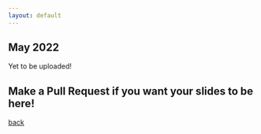 ```yaml
---
layout: default
---
```


## May 2022

Yet to be uploaded! 

## Make a Pull Request if you want your slides to be here!

[back](/)